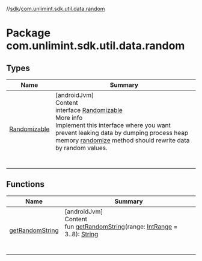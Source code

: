 //[sdk](../../index.md)/[com.unlimint.sdk.util.data.random](index.md)



# Package com.unlimint.sdk.util.data.random  


## Types  
  
|  Name |  Summary | 
|---|---|
| <a name="com.unlimint.sdk.util.data.random/Randomizable///PointingToDeclaration/"></a>[Randomizable](-randomizable/index.md)| <a name="com.unlimint.sdk.util.data.random/Randomizable///PointingToDeclaration/"></a>[androidJvm]  <br>Content  <br>interface [Randomizable](-randomizable/index.md)  <br>More info  <br>Implement this interface where you want prevent leaking data by dumping process heap memory [randomize](-randomizable/randomize.md) method should rewrite data by random values.  <br><br><br>|


## Functions  
  
|  Name |  Summary | 
|---|---|
| <a name="com.unlimint.sdk.util.data.random//getRandomString/#kotlin.ranges.IntRange/PointingToDeclaration/"></a>[getRandomString](get-random-string.md)| <a name="com.unlimint.sdk.util.data.random//getRandomString/#kotlin.ranges.IntRange/PointingToDeclaration/"></a>[androidJvm]  <br>Content  <br>fun [getRandomString](get-random-string.md)(range: [IntRange](https://kotlinlang.org/api/latest/jvm/stdlib/kotlin.ranges/-int-range/index.html) = 3..8): [String](https://kotlinlang.org/api/latest/jvm/stdlib/kotlin/-string/index.html)  <br><br><br>|

